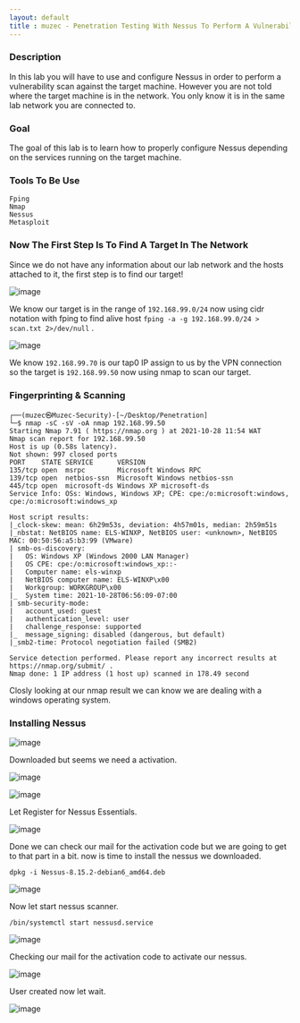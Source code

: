 ```yaml
---
layout: default
title : muzec - Penetration Testing With Nessus To Perform A Vulnerability Scan Against A Target 
---
```


### Description

In this lab you will have to use and configure Nessus in order to perform a vulnerability scan against the target machine. However you are not told where the target machine is in the network. You only know it is in the same lab network you are connected to.

### Goal

The goal of this lab is to learn how to properly configure Nessus depending on the services running on the target machine.

### Tools To Be Use

```
Fping
Nmap
Nessus
Metasploit
```

### Now The First Step Is To Find A Target In The Network

Since we do not have any information about our lab network and the hosts attached to it, the first step is to find our target!

![image](https://user-images.githubusercontent.com/69868171/139267986-beff2a09-69c3-425a-b029-fb2de58b1345.png)

We know our target is in the range of `192.168.99.0/24` now using cidr notation with fping to find alive host `fping -a -g 192.168.99.0/24 > scan.txt 2>/dev/null` .

![image](https://user-images.githubusercontent.com/69868171/139269027-c9ea7325-322b-4ff7-b34a-f6202c5c9a50.png)

We know `192.168.99.70` is our tap0 IP assign to us by the VPN connection so the target is `192.168.99.50` now using nmap to scan our target.

### Fingerprinting & Scanning

```
┌──(muzec㉿Muzec-Security)-[~/Desktop/Penetration]
└─$ nmap -sC -sV -oA nmap 192.168.99.50 
Starting Nmap 7.91 ( https://nmap.org ) at 2021-10-28 11:54 WAT
Nmap scan report for 192.168.99.50
Host is up (0.58s latency).
Not shown: 997 closed ports
PORT    STATE SERVICE      VERSION
135/tcp open  msrpc        Microsoft Windows RPC
139/tcp open  netbios-ssn  Microsoft Windows netbios-ssn
445/tcp open  microsoft-ds Windows XP microsoft-ds
Service Info: OSs: Windows, Windows XP; CPE: cpe:/o:microsoft:windows, cpe:/o:microsoft:windows_xp

Host script results:
|_clock-skew: mean: 6h29m53s, deviation: 4h57m01s, median: 2h59m51s
|_nbstat: NetBIOS name: ELS-WINXP, NetBIOS user: <unknown>, NetBIOS MAC: 00:50:56:a5:b3:99 (VMware)
| smb-os-discovery: 
|   OS: Windows XP (Windows 2000 LAN Manager)
|   OS CPE: cpe:/o:microsoft:windows_xp::-
|   Computer name: els-winxp
|   NetBIOS computer name: ELS-WINXP\x00
|   Workgroup: WORKGROUP\x00
|_  System time: 2021-10-28T06:56:09-07:00
| smb-security-mode: 
|   account_used: guest
|   authentication_level: user
|   challenge_response: supported
|_  message_signing: disabled (dangerous, but default)
|_smb2-time: Protocol negotiation failed (SMB2)

Service detection performed. Please report any incorrect results at https://nmap.org/submit/ .
Nmap done: 1 IP address (1 host up) scanned in 178.49 second
```

Closly looking at our nmap result we can know we are dealing with a windows operating system.


### Installing Nessus

![image](https://user-images.githubusercontent.com/69868171/139275953-70f6fff3-078e-4028-b37b-c2b5298da4ac.png)

Downloaded but seems we need a activation.

![image](https://user-images.githubusercontent.com/69868171/139272971-53302f23-5e8e-4681-b1a7-95efbca08454.png)

![image](https://user-images.githubusercontent.com/69868171/139273819-7cf0f9c1-97f8-4954-bcf1-184f1abf3410.png)

Let Register for Nessus Essentials.

![image](https://user-images.githubusercontent.com/69868171/139274112-0e811f26-8891-4cd2-a561-a3c271b84642.png)

Done we can check our mail for the activation code but we are going to get to that part in a bit. now is time to install the nessus we downloaded.

```
dpkg -i Nessus-8.15.2-debian6_amd64.deb
```

![image](https://user-images.githubusercontent.com/69868171/139277283-3dbab624-d28e-49dd-aaff-36a71e06288a.png)

Now let start nessus scanner.

```
/bin/systemctl start nessusd.service
```

![image](https://user-images.githubusercontent.com/69868171/139278681-6648ff2d-9c2f-4816-9e3f-d4913166931a.png)


Checking our mail for the activation code to activate our nessus.

![image](https://user-images.githubusercontent.com/69868171/139279153-09410d5b-0278-43f7-a7fc-27a0c4694fb2.png)

User created now let wait.

![image](https://user-images.githubusercontent.com/69868171/139280859-10290f34-1ded-4c82-bbc6-c2d59a18ea5f.png)
